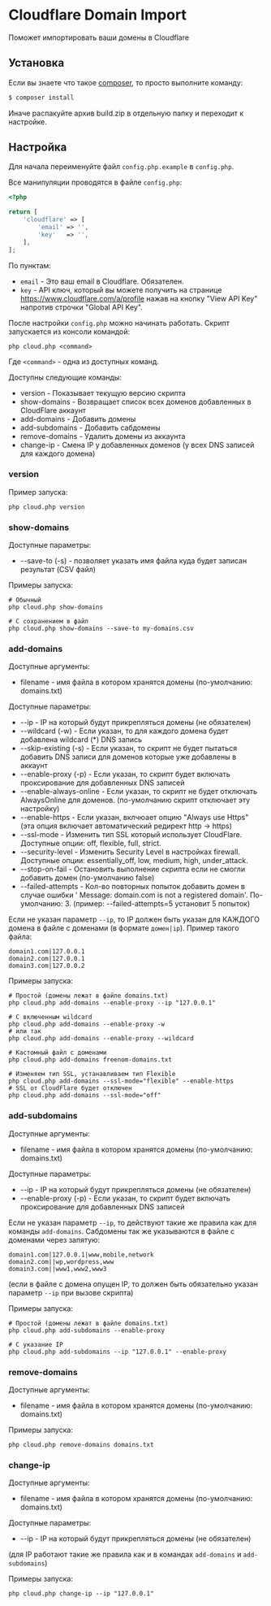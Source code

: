 Cloudflare Domain Import
=
Поможет импортировать ваши домены в Cloudflare

Установка
--
Если вы знаете что такое [composer](http://getcomposer.org), то просто выполните команду:
```bash
$ composer install
```
Иначе распакуйте архив build.zip в отдельную папку и переходит к настройке.

Настройка
--
Для начала переименуйте файл `config.php.example` в `config.php`.

Все манипуляции проводятся в файле `config.php`:
```php
<?php

return [
    'cloudflare' => [
        'email' => '',
        'key'   => '',
    ],
];
```

По пунктам:
- `email` - Это ваш email в Cloudflare. Обязателен.
- `key` - API ключ, который вы можете получить на странице https://www.cloudflare.com/a/profile нажав на кнопку "View API Key" напротив строчки "Global API Key".

После настройки `config.php` можно начинать работать.
Скрипт запускается из консоли командой:
```
php cloud.php <command>
```

Где `<command>` - одна из доступных команд.

Доступны следующие команды:
- version - Показывает текущую версию скрипта
- show-domains - Возвращает список всех доменов добавленных в CloudFlare аккаунт
- add-domains - Добавить домены
- add-subdomains - Добавить сабдомены
- remove-domains - Удалить домены из аккаунта
- change-ip - Смена IP у добавленных доменов (у всех DNS записей для каждого домена)

### version
Пример запуска:
```
php cloud.php version
```

### show-domains
Доступные параметры:
- --save-to (-s) - позволяет указать имя файла куда будет записан результат (CSV файл)

Примеры запуска:
```
# Обычный
php cloud.php show-domains

# С сохранением в файл
php cloud.php show-domains --save-to my-domains.csv
```
### add-domains
Доступные аргументы:
- filename - имя файла в котором хранятся домены (по-умолчанию: domains.txt)

Доступные параметры:
- --ip - IP на который будут прикрепляться домены (не обязателен)
- --wildcard (-w) - Если указан, то для каждого домена будет добавлена wildcard (*) DNS запись
- --skip-existing (-s) - Если указан, то скрипт не будет пытаться добавить DNS записи для доменов которые уже добавлены в аккаунт
- --enable-proxy (-p) - Если указан, то скрипт будет включать проксирование для добавленных DNS записей
- --enable-always-online - Если указан, то скрипт не будет отключать AlwaysOnline для доменов. (по-умолчанию скрипт отключает эту настройку)
- --enable-https - Если указан, вклчюает опцию "Always use Https" (эта опция включает автоматический редирект http -> https)
- --ssl-mode - Изменить тип SSL который использует CloudFlare. Доступные опции: off, flexible, full, strict. 
- --security-level - Изменить Security Level в настройках firewall. Доступные опции: essentially_off, low, medium, high, under_attack. 
- --stop-on-fail - Остановить выполнение скрипта если не смогли добавить домен (по-умолчанию false) 
- --failed-attempts - Кол-во повторных попыток добавить домен в случае ошибки ' Message: domain.com is not a registered domain'. По-умолчанию: 3. (пример: --failed-attempts=5 установит 5 попыток) 

Если не указан параметр `--ip`, то IP должен быть указан для КАЖДОГО домена в файле с доменами (в формате `домен|ip`).
Пример такого файла:
```
domain1.com|127.0.0.1
domain2.com|127.0.0.1
domain3.com|127.0.0.2
```

Примеры запуска:
```
# Простой (домены лежат в файле domains.txt)
php cloud.php add-domains --enable-proxy --ip "127.0.0.1"

# С включенным wildcard
php cloud.php add-domains --enable-proxy -w
# или так
php cloud.php add-domains --enable-proxy --wildcard

# Кастомный файл с доменами
php cloud.php add-domains freenom-domains.txt 

# Изменяем тип SSL, устанавливаем тип Flexible
php cloud.php add-domains --ssl-mode="flexible" --enable-https
# SSL от CloudFlare будет отключен
php cloud.php add-domains --ssl-mode="off"
``` 

### add-subdomains
Доступные аргументы:
- filename - имя файла в котором хранятся домены (по-умолчанию: domains.txt)

Доступные параметры:
- --ip - IP на который будут прикрепляться домены (не обязателен)
- --enable-proxy (-p) - Если указан, то скрипт будет включать проксирование для добавленных DNS записей

Если не указан параметр `--ip`, то действуют такие же правила как для команды `add-domains`.
Сабдомены так же указываются в файле с доменами через запятую:
```
domain1.com|127.0.0.1|www,mobile,network
domain2.com||wp,wordpress,www
domain3.com||www1,www2,www3
```

(если в файле с домена опущен IP, то должен быть обязательно указан параметр `--ip` при вызове скрипта)

Примеры запуска:
```
# Простой (домены лежат в файле domains.txt)
php cloud.php add-subdomains --enable-proxy

# С указание IP
php cloud.php add-subdomains --ip "127.0.0.1" --enable-proxy
``` 

### remove-domains
Доступные аргументы:
- filename - имя файла в котором хранятся домены (по-умолчанию: domains.txt)

Примеры запуска:
```
php cloud.php remove-domains domains.txt
```

### change-ip
Доступные аргументы:
- filename - имя файла в котором хранятся домены (по-умолчанию: domains.txt)

Доступные параметры:
- --ip - IP на который будут прикрепляться домены (не обязателен)

(для IP работают такие же правила как и в командах `add-domains` и `add-subdomains`)

Примеры запуска:
```
php cloud.php change-ip --ip "127.0.0.1"
```

